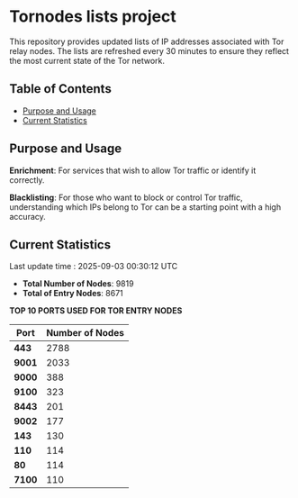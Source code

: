 # Tornodes lists project

This repository provides updated lists of IP addresses associated with Tor relay nodes. The lists are refreshed every 30 minutes to ensure they reflect the most current state of the Tor network.

## Table of Contents

- [Purpose and Usage](#purpose-and-usage)
- [Current Statistics](#current-statistics)


## Purpose and Usage

**Enrichment**: For services that wish to allow Tor traffic or identify it correctly.

**Blacklisting**: For those who want to block or control Tor traffic, understanding which IPs belong to Tor can be a starting point with a high accuracy.

## Current Statistics

Last update time : 2025-09-03 00:30:12 UTC

- **Total Number of Nodes**: 9819
- **Total of Entry Nodes**: 8671

**TOP 10 PORTS USED FOR TOR ENTRY NODES**

| **Port** | **Number of Nodes** |
|------|-----------------|
| **443**   | 2788  |
| **9001**   | 2033  |
| **9000**   | 388  |
| **9100**   | 323  |
| **8443**   | 201  |
| **9002**   | 177  |
| **143**   | 130  |
| **110**   | 114  |
| **80**   | 114  |
| **7100**   | 110  |

